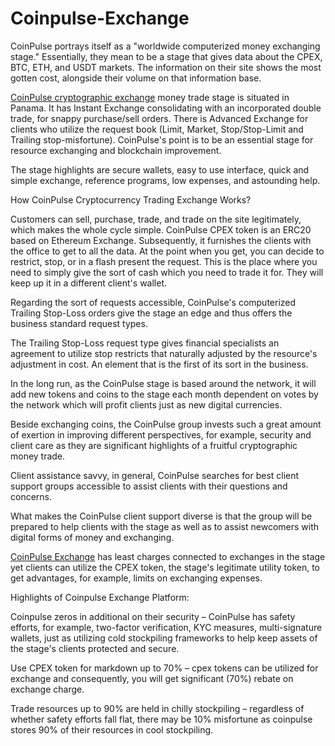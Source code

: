 # Coinpulse-Exchange

CoinPulse portrays itself as a "worldwide computerized money exchanging stage." Essentially, they mean to be a stage that gives data about the CPEX, BTC, ETH, and USDT markets. The information on their site shows the most gotten cost, alongside their volume on that information base. 

<a href="https://coinpedia.org/exchange/coinpulse-exchange/">CoinPulse cryptographic exchange</A> money trade stage is situated in Panama. It has Instant Exchange consolidating with an incorporated double trade, for snappy purchase/sell orders. There is Advanced Exchange for clients who utilize the request book (Limit, Market, Stop/Stop-Limit and Trailing stop-misfortune). CoinPulse's point is to be an essential stage for resource exchanging and blockchain improvement. 

The stage highlights are secure wallets, easy to use interface, quick and simple exchange, reference programs, low expenses, and astounding help. 

How CoinPulse Cryptocurrency Trading Exchange Works? 

Customers can sell, purchase, trade, and trade on the site legitimately, which makes the whole cycle simple. CoinPulse CPEX token is an ERC20 based on Ethereum Exchange. Subsequently, it furnishes the clients with the office to get to all the data. At the point when you get, you can decide to restrict, stop, or in a flash present the request. This is the place where you need to simply give the sort of cash which you need to trade it for. They will keep up it in a different client's wallet. 

Regarding the sort of requests accessible, CoinPulse's computerized Trailing Stop-Loss orders give the stage an edge and thus offers the business standard request types. 

The Trailing Stop-Loss request type gives financial specialists an agreement to utilize stop restricts that naturally adjusted by the resource's adjustment in cost. An element that is the first of its sort in the business. 

In the long run, as the CoinPulse stage is based around the network, it will add new tokens and coins to the stage each month dependent on votes by the network which will profit clients just as new digital currencies. 

Beside exchanging coins, the CoinPulse group invests such a great amount of exertion in improving different perspectives, for example, security and client care as they are significant highlights of a fruitful cryptographic money trade. 

Client assistance savvy, in general, CoinPulse searches for best client support groups accessible to assist clients with their questions and concerns. 

What makes the CoinPulse client support diverse is that the group will be prepared to help clients with the stage as well as to assist newcomers with digital forms of money and exchanging. 

<a href="https://coinpedia.org/exchange/coinpulse-exchange/">CoinPulse Exchange</A> has least charges connected to exchanges in the stage yet clients can utilize the CPEX token, the stage's legitimate utility token, to get advantages, for example, limits on exchanging expenses. 

Highlights of Coinpulse Exchange Platform: 

Coinpulse zeros in additional on their security – CoinPulse has safety efforts, for example, two-factor verification, KYC measures, multi-signature wallets, just as utilizing cold stockpiling frameworks to help keep assets of the stage's clients protected and secure. 

Use CPEX token for markdown up to 70% – cpex tokens can be utilized for exchange and consequently, you will get significant (70%) rebate on exchange charge. 

Trade resources up to 90% are held in chilly stockpiling – regardless of whether safety efforts fall flat, there may be 10% misfortune as coinpulse stores 90% of their resources in cool stockpiling.



